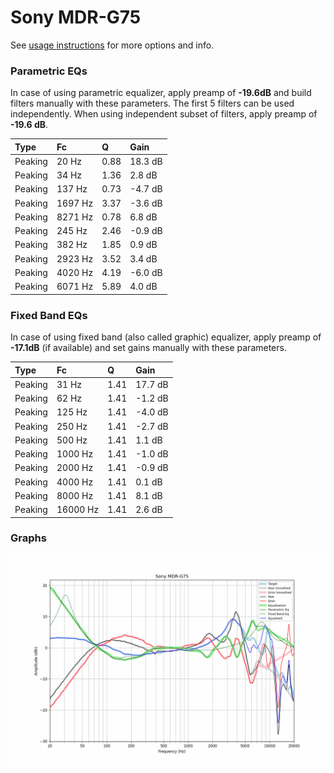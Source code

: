 # Sony MDR-G75
See [usage instructions](https://github.com/jaakkopasanen/AutoEq#usage) for more options and info.

### Parametric EQs
In case of using parametric equalizer, apply preamp of **-19.6dB** and build filters manually
with these parameters. The first 5 filters can be used independently.
When using independent subset of filters, apply preamp of **-19.6 dB**.

| Type    | Fc      |    Q | Gain    |
|:--------|:--------|:-----|:--------|
| Peaking | 20 Hz   | 0.88 | 18.3 dB |
| Peaking | 34 Hz   | 1.36 | 2.8 dB  |
| Peaking | 137 Hz  | 0.73 | -4.7 dB |
| Peaking | 1697 Hz | 3.37 | -3.6 dB |
| Peaking | 8271 Hz | 0.78 | 6.8 dB  |
| Peaking | 245 Hz  | 2.46 | -0.9 dB |
| Peaking | 382 Hz  | 1.85 | 0.9 dB  |
| Peaking | 2923 Hz | 3.52 | 3.4 dB  |
| Peaking | 4020 Hz | 4.19 | -6.0 dB |
| Peaking | 6071 Hz | 5.89 | 4.0 dB  |

### Fixed Band EQs
In case of using fixed band (also called graphic) equalizer, apply preamp of **-17.1dB**
(if available) and set gains manually with these parameters.

| Type    | Fc       |    Q | Gain    |
|:--------|:---------|:-----|:--------|
| Peaking | 31 Hz    | 1.41 | 17.7 dB |
| Peaking | 62 Hz    | 1.41 | -1.2 dB |
| Peaking | 125 Hz   | 1.41 | -4.0 dB |
| Peaking | 250 Hz   | 1.41 | -2.7 dB |
| Peaking | 500 Hz   | 1.41 | 1.1 dB  |
| Peaking | 1000 Hz  | 1.41 | -1.0 dB |
| Peaking | 2000 Hz  | 1.41 | -0.9 dB |
| Peaking | 4000 Hz  | 1.41 | 0.1 dB  |
| Peaking | 8000 Hz  | 1.41 | 8.1 dB  |
| Peaking | 16000 Hz | 1.41 | 2.6 dB  |

### Graphs
![](./Sony%20MDR-G75.png)